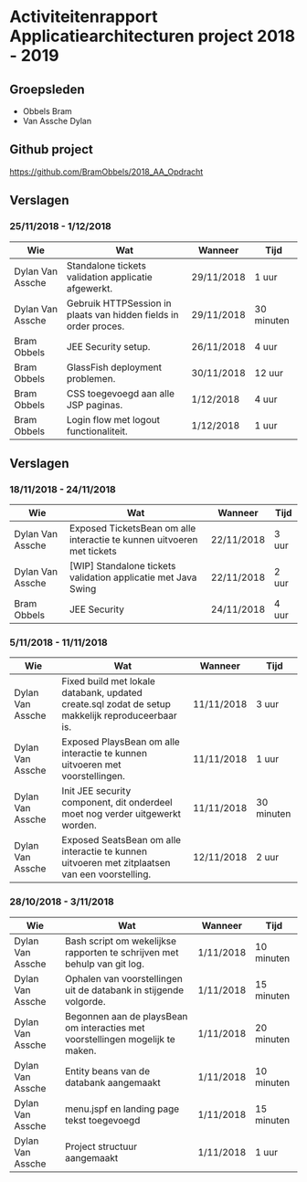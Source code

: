 # Activiteitenrapport Applicatiearchitecturen project 2018 - 2019

## Groepsleden
- Obbels Bram
- Van Assche Dylan

## Github project
https://github.com/BramObbels/2018_AA_Opdracht

## Verslagen
### 25/11/2018 - 1/12/2018

| Wie              | Wat                                                                                                  | Wanneer    | Tijd  |
|------------------|-----------------------------------------------------------------------------------|----------------|-------|
| Dylan Van Assche | Standalone tickets validation applicatie afgewerkt.		| 29/11/2018 | 1 uur |
| Dylan Van Assche | Gebruik HTTPSession in plaats van hidden fields in order proces.	| 29/11/2018 | 30 minuten |
| Bram Obbels	   | JEE Security setup.									| 26/11/2018 | 4 uur |
| Bram Obbels	   | GlassFish deployment problemen.						| 30/11/2018 | 12 uur |
| Bram Obbels	   | CSS toegevoegd aan alle JSP paginas.					| 1/12/2018 | 4 uur |
| Bram Obbels	   | Login flow met logout functionaliteit.					| 1/12/2018 | 1 uur |

## Verslagen
### 18/11/2018 - 24/11/2018

| Wie              | Wat                                                                                                | Wanneer    | Tijd  |
|------------------|----------------------------------------------------------------------------------------------------|------------|-------|
| Dylan Van Assche | Exposed TicketsBean om alle interactie te kunnen uitvoeren met tickets				| 22/11/2018 | 3 uur |
| Dylan Van Assche | [WIP] Standalone tickets validation applicatie met Java Swing					| 22/11/2018 | 2 uur |
| Bram Obbels	   | JEE Security											| 24/11/2018 | 4 uur |

### 5/11/2018 - 11/11/2018

| Wie              | Wat                                                                                                | Wanneer    | Tijd       |
|------------------|----------------------------------------------------------------------------------------------------|------------|------------|
| Dylan Van Assche | Fixed build met lokale databank, updated create.sql zodat de setup makkelijk reproduceerbaar is.   | 11/11/2018 | 3 uur      |
| Dylan Van Assche | Exposed PlaysBean om alle interactie te kunnen uitvoeren met voorstellingen.                       | 11/11/2018 | 1 uur      |
| Dylan Van Assche | Init JEE security component, dit onderdeel moet nog verder uitgewerkt worden.                      | 11/11/2018 | 30 minuten |
| Dylan Van Assche | Exposed SeatsBean om alle interactie te kunnen uitvoeren met zitplaatsen van een voorstelling.     | 12/11/2018 | 2 uur      |

### 28/10/2018 - 3/11/2018

| Wie              | Wat                                                                                                | Wanneer    | Tijd      |
|------------------|----------------------------------------------------------------------------------------------------|------------|-----------|
| Dylan Van Assche | Bash script om wekelijkse rapporten te schrijven met behulp van git log.                           | 1/11/2018 | 10 minuten |
| Dylan Van Assche | Ophalen van voorstellingen uit de databank in  stijgende volgorde.                                 | 1/11/2018 | 15 minuten |
| Dylan Van Assche | Begonnen aan de playsBean om interacties met voorstellingen mogelijk te maken.                     | 1/11/2018 | 20 minuten |
| Dylan Van Assche | Entity beans van de databank  aangemaakt                                                           | 1/11/2018 | 10 minuten |
| Dylan Van Assche | menu.jspf en landing page tekst toegevoegd  							| 1/11/2018 | 15 minuten |
| Dylan Van Assche | Project structuur aangemaakt  									| 1/11/2018 | 1 uur      |
